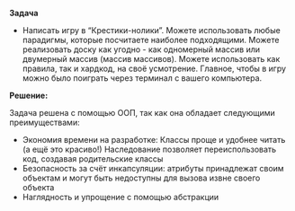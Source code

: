 **Задача**

* Написать игру в “Крестики-нолики”. Можете использовать
любые парадигмы, которые посчитаете наиболее
подходящими. Можете реализовать доску как угодно - как
одномерный массив или двумерный массив (массив массивов).
Можете использовать как правила, так и хардкод, на своё
усмотрение. Главное, чтобы в игру можно было поиграть через
терминал с вашего компьютера.

**Решение:**

Задача решена с помощью ООП, так как она обладает следующими преимуществами:
* Экономия времени на разработке:
Классы проще и удобнее читать (а ещё это красиво!)
Наследование позволяет переиспользовать код, создавая
  родительские классы
* Безопасность за счёт инкапсуляции: атрибуты принадлежат своим объектам
  и могут быть недоступны для вызова извне своего объекта
* Наглядность и упрощение с помощью абстракции